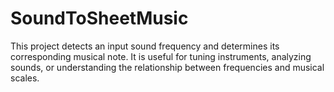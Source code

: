 # SoundToSheetMusic
This project detects an input sound frequency and determines its corresponding musical note. It is useful for tuning instruments, analyzing sounds, or understanding the relationship between frequencies and musical scales.
